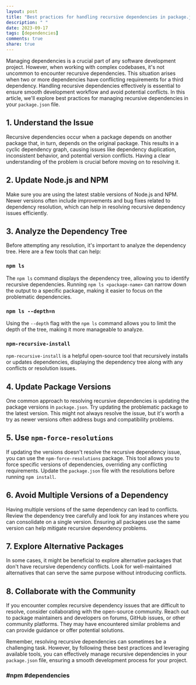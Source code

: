 ```yaml
---
layout: post
title: "Best practices for handling recursive dependencies in package.json"
description: " "
date: 2023-09-17
tags: [dependencies]
comments: true
share: true
---
```


Managing dependencies is a crucial part of any software development project. However, when working with complex codebases, it's not uncommon to encounter recursive dependencies. This situation arises when two or more dependencies have conflicting requirements for a third dependency. Handling recursive dependencies effectively is essential to ensure smooth development workflow and avoid potential conflicts. In this article, we'll explore best practices for managing recursive dependencies in your `package.json` file.

## 1. Understand the Issue
Recursive dependencies occur when a package depends on another package that, in turn, depends on the original package. This results in a cyclic dependency graph, causing issues like dependency duplication, inconsistent behavior, and potential version conflicts. Having a clear understanding of the problem is crucial before moving on to resolving it.

## 2. Update Node.js and NPM
Make sure you are using the latest stable versions of Node.js and NPM. Newer versions often include improvements and bug fixes related to dependency resolution, which can help in resolving recursive dependency issues efficiently.

## 3. Analyze the Dependency Tree
Before attempting any resolution, it's important to analyze the dependency tree. Here are a few tools that can help:

### `npm ls`
The `npm ls` command displays the dependency tree, allowing you to identify recursive dependencies. Running `npm ls <package-name>` can narrow down the output to a specific package, making it easier to focus on the problematic dependencies.

### `npm ls --depth=n`
Using the `--depth` flag with the `npm ls` command allows you to limit the depth of the tree, making it more manageable to analyze.

### `npm-recursive-install`
`npm-recursive-install` is a helpful open-source tool that recursively installs or updates dependencies, displaying the dependency tree along with any conflicts or resolution issues.

## 4. Update Package Versions
One common approach to resolving recursive dependencies is updating the package versions in `package.json`. Try updating the problematic package to the latest version. This might not always resolve the issue, but it's worth a try as newer versions often address bugs and compatibility problems.

## 5. Use `npm-force-resolutions`
If updating the versions doesn't resolve the recursive dependency issue, you can use the `npm-force-resolutions` package. This tool allows you to force specific versions of dependencies, overriding any conflicting requirements. Update the `package.json` file with the resolutions before running `npm install`.

## 6. Avoid Multiple Versions of a Dependency
Having multiple versions of the same dependency can lead to conflicts. Review the dependency tree carefully and look for any instances where you can consolidate on a single version. Ensuring all packages use the same version can help mitigate recursive dependency problems.

## 7. Explore Alternative Packages
In some cases, it might be beneficial to explore alternative packages that don't have recursive dependency conflicts. Look for well-maintained alternatives that can serve the same purpose without introducing conflicts.

## 8. Collaborate with the Community
If you encounter complex recursive dependency issues that are difficult to resolve, consider collaborating with the open-source community. Reach out to package maintainers and developers on forums, GitHub issues, or other community platforms. They may have encountered similar problems and can provide guidance or offer potential solutions.

Remember, resolving recursive dependencies can sometimes be a challenging task. However, by following these best practices and leveraging available tools, you can effectively manage recursive dependencies in your `package.json` file, ensuring a smooth development process for your project.

### #npm #dependencies